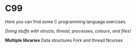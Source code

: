 # C99
Here you can find some C programming language exercises.

*Doing stuffs with structs, thread, processes, colours, and files!*

**Multiple libraries**
Data structures
Fork and thread
Ncurses
